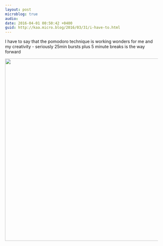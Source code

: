 ```yaml
---
layout: post
microblog: true
audio: 
date: 2016-04-01 00:50:42 +0400
guid: http://kaa.micro.blog/2016/03/31/i-have-to.html
---
```

I have to say that the pomodoro technique is working wonders for me and my creativity - seriously 25min bursts plus 5 minute breaks is the way forward

<img src="https://www.kaa.bz/uploads/2018/2a14181aba.jpg" width="600" height="600" />
